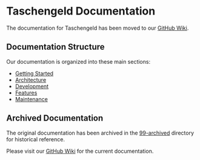# Taschengeld Documentation

The documentation for Taschengeld has been moved to our [GitHub Wiki](https://github.com/barneephife/tgeld/wiki).

## Documentation Structure

Our documentation is organized into these main sections:

- [Getting Started](https://github.com/barneephife/tgeld/wiki/Getting-Started)
- [Architecture](https://github.com/barneephife/tgeld/wiki/Architecture)
- [Development](https://github.com/barneephife/tgeld/wiki/Development)
- [Features](https://github.com/barneephife/tgeld/wiki/Features)
- [Maintenance](https://github.com/barneephife/tgeld/wiki/Maintenance)

## Archived Documentation

The original documentation has been archived in the [99-archived](99-archived) directory for historical reference.

Please visit our [GitHub Wiki](https://github.com/barneephife/tgeld/wiki) for the current documentation. 